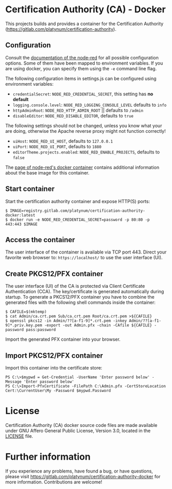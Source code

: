 # Certification Authority (CA) - Docker

This projects builds and provides a container for the Certification
Authority (https://gitlab.com/platynum/certification-authority).

## Configuration

Consult the [documentation of the node-red](https://nodered.org/docs/user-guide/runtime/configuration)
for all possible configuration options. Some of them have been mapped
to environment variables. If you are using docker, you can specify them
using the `-e` command line flag.

The following configuration items in settings.js can be configured using
environment variables:

 * `credentialSecret`: `NODE_RED_CREDENTIAL_SECRET`, this setting has
   **no default**
 * `logging.console.level`: `NODE_RED_LOGGING_CONSOLE_LEVEL` defaults to
   `info`
 * `httpAdminRoot`: `NODE_RED_HTTP_ADMIN_ROOT` || defaults to `/admin`
 * `disableEditor`: `NODE_RED_DISABLE_EDITOR`, defaults to `true`

The following settings should not be changed, unless you know what your
are doing, otherwise the Apache reverse proxy might not function
correctly!

 * `uiHost`: `NODE_RED_UI_HOST`, defaults to `127.0.0.1`
 * `uiPort`: `NODE_RED_UI_PORT`, defaults to `1880`
 * `editorTheme.projects.enabled`: `NODE_RED_ENABLE_PROJECTS`, defaults
   to `false`

The [page of node-red's docker container](https://nodered.org/docs/getting-started/docker)
contains additional information about the base image for this container.

## Start container

Start the certification authority container and expose HTTP(S) ports:

    $ IMAGE=registry.gitlab.com/platynum/certification-authority-docker:latest
    $ docker run -e NODE_RED_CREDENTIAL_SECRET=password -p 80:80 -p 443:443 $IMAGE

## Access the container

The user interface of the container is available via TCP port 443.
Direct your favorite web browser to: `https://localhost/` to use
the user interface (UI).

## Create PKCS12/PFX container

The user interface (UI) of the CA is protected via Client Certificate
Authentication (CCA). The key/certificate is generated automatically
during startup. To generate a PKCS12/PFX container you have to combine
the generated files with the following shell commands inside the
container:

    $ CAFILE=$(mktemp)
    $ cat Admin/ca.crt.pem Sub/ca.crt.pem Root/ca.crt.pem >${CAFILE}
    $ openssl pkcs12 -in Admin/??[a-f1-9]*.crt.pem -inkey Admin/??[a-f1-9]*.priv.key.pem -export -out Admin.pfx -chain -CAfile ${CAFILE} -password pass:password

Import the generated PFX container into your browser.

## Import PKCS12/PFX container

Import this container into the certificate store:

    PS C:\>$mypwd = Get-Credential -UserName 'Enter password below' -Message 'Enter password below'
    PS C:\>Import-PfxCertificate -FilePath C:\Admin.pfx -CertStoreLocation Cert:\CurrentUser\My -Password $mypwd.Password

# License

Certification Authority (CA) docker source code files are made
available under GNU Affero General Public License, Version 3.0,
located in the [LICENSE](LICENSE) file.

# Further information

If you experience any problems, have found a bug, or have questions,
please visit https://gitlab.com/platynum/certification-authority-docker for
more information. Contributions are welcome!

